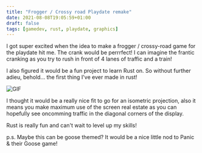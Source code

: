 ```yaml
---
title: "Frogger / Crossy road Playdate remake"
date: 2021-08-08T19:05:59+01:00
draft: false
tags: [gamedev, rust, playdate, graphics]
---
```



I got super excited when the idea to make a frogger / crossy-road game for the playdate hit me. The crank would be perrrfect! I can imagine the frantic cranking as you try to rush in front of 4 lanes of traffic and a train!

I also figured it would be a fun project to learn Rust on. So without further adieu, behold... the first thing I've ever made in rust!

![GIF](https://i.imgur.com/A4CfShX.gif "Isometric projection with basic movement")

I thought it would be a really nice fit to go for an isometric projection, also it means you make maximum use of the screen real estate as you can hopefully see oncomming traffic in the diagonal corners of the display.

Rust is really fun and can't wait to level up my skills!

p.s. Maybe this can be goose themed? It would be a nice little nod to Panic & their Goose game!
